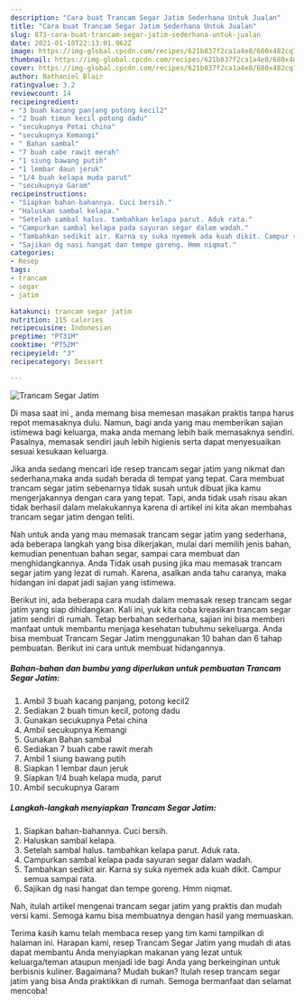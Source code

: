 ```yaml
---
description: "Cara buat Trancam Segar Jatim Sederhana Untuk Jualan"
title: "Cara buat Trancam Segar Jatim Sederhana Untuk Jualan"
slug: 873-cara-buat-trancam-segar-jatim-sederhana-untuk-jualan
date: 2021-01-10T22:13:01.962Z
image: https://img-global.cpcdn.com/recipes/621b837f2ca1a4e8/680x482cq70/trancam-segar-jatim-foto-resep-utama.jpg
thumbnail: https://img-global.cpcdn.com/recipes/621b837f2ca1a4e8/680x482cq70/trancam-segar-jatim-foto-resep-utama.jpg
cover: https://img-global.cpcdn.com/recipes/621b837f2ca1a4e8/680x482cq70/trancam-segar-jatim-foto-resep-utama.jpg
author: Nathaniel Blair
ratingvalue: 3.2
reviewcount: 14
recipeingredient:
- "3 buah kacang panjang potong kecil2"
- "2 buah timun kecil potong dadu"
- "secukupnya Petai china"
- "secukupnya Kemangi"
- " Bahan sambal"
- "7 buah cabe rawit merah"
- "1 siung bawang putih"
- "1 lembar daun jeruk"
- "1/4 buah kelapa muda parut"
- "secukupnya Garam"
recipeinstructions:
- "Siapkan bahan-bahannya. Cuci bersih."
- "Haluskan sambal kelapa."
- "Setelah sambal halus. tambahkan kelapa parut. Aduk rata."
- "Campurkan sambal kelapa pada sayuran segar dalam wadah."
- "Tambahkan sedikit air. Karna sy suka nyemek ada kuah dikit. Campur semua sampai rata."
- "Sajikan dg nasi hangat dan tempe goreng. Hmm niqmat."
categories:
- Resep
tags:
- trancam
- segar
- jatim

katakunci: trancam segar jatim 
nutrition: 115 calories
recipecuisine: Indonesian
preptime: "PT31M"
cooktime: "PT52M"
recipeyield: "3"
recipecategory: Dessert

---
```



![Trancam Segar Jatim](https://img-global.cpcdn.com/recipes/621b837f2ca1a4e8/680x482cq70/trancam-segar-jatim-foto-resep-utama.jpg)

Di masa  saat ini , anda memang bisa memesan masakan praktis tanpa harus repot memasaknya dulu. Namun, bagi anda yang mau memberikan sajian istimewa bagi keluarga, maka anda memang lebih baik memasaknya sendiri. Pasalnya, memasak sendiri jauh lebih higienis serta dapat menyesuaikan sesuai kesukaan keluarga.

Jika anda sedang mencari ide resep trancam segar jatim yang nikmat dan sederhana,maka anda sudah berada di tempat yang tepat. Cara membuat trancam segar jatim  sebenarnya tidak susah untuk dibuat jika kamu mengerjakannya dengan cara yang tepat. Tapi, anda tidak usah risau akan tidak berhasil dalam melakukannya 
karena di artikel ini kita akan membahas trancam segar jatim dengan teliti.  



Nah untuk anda yang mau memasak trancam segar jatim yang sederhana, ada beberapa langkah yang bisa dikerjakan, mulai dari memilih jenis bahan, kemudian penentuan bahan segar, sampai cara membuat dan menghidangkannya. Anda Tidak usah pusing jika mau memasak trancam segar jatim yang lezat di rumah. Karena, asalkan anda  tahu caranya, maka hidangan ini dapat jadi sajian yang istimewa.

Berikut ini, ada beberapa cara mudah dalam memasak resep trancam segar jatim yang siap dihidangkan. Kali ini, yuk kita coba kreasikan trancam segar jatim sendiri di rumah. Tetap berbahan sederhana, sajian ini bisa memberi manfaat untuk membantu menjaga kesehatan tubuhmu sekeluarga. Anda bisa membuat Trancam Segar Jatim menggunakan 10 bahan dan 6 tahap pembuatan. Berikut ini cara untuk membuat hidangannya.

<!--inarticleads1-->

##### Bahan-bahan dan bumbu yang diperlukan untuk pembuatan Trancam Segar Jatim:

1. Ambil 3 buah kacang panjang, potong kecil2
1. Sediakan 2 buah timun kecil, potong dadu
1. Gunakan secukupnya Petai china
1. Ambil secukupnya Kemangi
1. Gunakan  Bahan sambal
1. Sediakan 7 buah cabe rawit merah
1. Ambil 1 siung bawang putih
1. Siapkan 1 lembar daun jeruk
1. Siapkan 1/4 buah kelapa muda, parut
1. Ambil secukupnya Garam




<!--inarticleads2-->

##### Langkah-langkah menyiapkan Trancam Segar Jatim:

1. Siapkan bahan-bahannya. Cuci bersih.
1. Haluskan sambal kelapa.
1. Setelah sambal halus. tambahkan kelapa parut. Aduk rata.
1. Campurkan sambal kelapa pada sayuran segar dalam wadah.
1. Tambahkan sedikit air. Karna sy suka nyemek ada kuah dikit. Campur semua sampai rata.
1. Sajikan dg nasi hangat dan tempe goreng. Hmm niqmat.




Nah, itulah artikel mengenai  trancam segar jatim  yang praktis dan mudah versi kami. Semoga kamu bisa membuatnya dengan hasil yang memuaskan. 

Terima kasih kamu telah membaca resep yang tim kami tampilkan di halaman ini. Harapan kami, resep  Trancam Segar Jatim yang mudah di atas dapat membantu Anda menyiapkan makanan yang lezat untuk keluarga/teman ataupun menjadi ide bagi Anda yang berkeinginan untuk berbisnis kuliner. Bagaimana? Mudah bukan? Itulah resep trancam segar jatim yang bisa Anda praktikkan di rumah. Semoga bermanfaat dan selamat mencoba!

